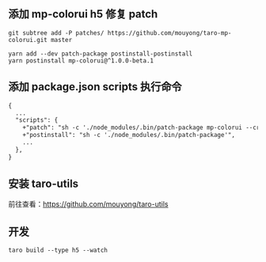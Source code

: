 ## 添加 mp-colorui h5 修复 patch

```shell
git subtree add -P patches/ https://github.com/mouyong/taro-mp-colorui.git master

yarn add --dev patch-package postinstall-postinstall
yarn postinstall mp-colorui@^1.0.0-beta.1
```

## 添加 package.json scripts 执行命令

```diff
{
  ...
  "scripts": {
    +"patch": "sh -c './node_modules/.bin/patch-package mp-colorui --create-issue'",
    +"postinstall": "sh -c './node_modules/.bin/patch-package'",
    ...
  },
}
```

## 安装 taro-utils

前往查看：https://github.com/mouyong/taro-utils


## 开发

```shell
taro build --type h5 --watch
```
